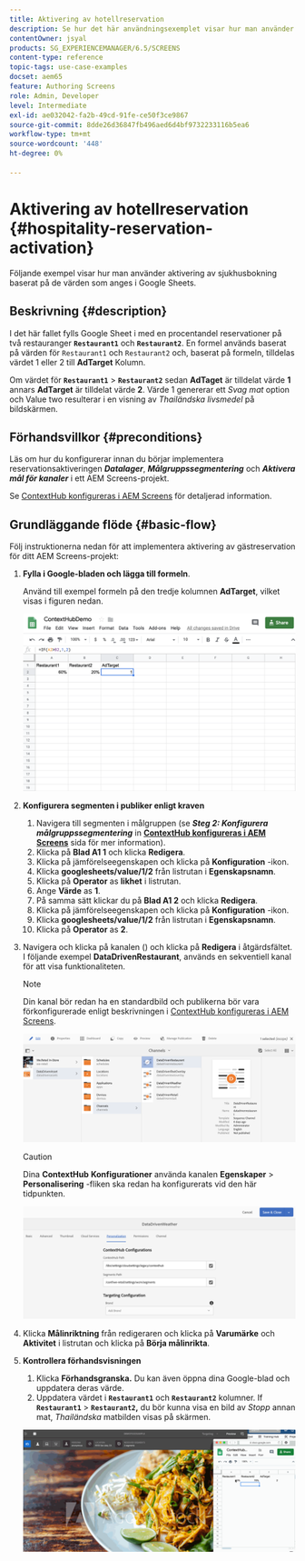 ```yaml
---
title: Aktivering av hotellreservation
description: Se hur det här användningsexemplet visar hur man använder aktivering av gästreservation baserat på de värden som anges i Google Sheets.
contentOwner: jsyal
products: SG_EXPERIENCEMANAGER/6.5/SCREENS
content-type: reference
topic-tags: use-case-examples
docset: aem65
feature: Authoring Screens
role: Admin, Developer
level: Intermediate
exl-id: ae032042-fa2b-49cd-91fe-ce50f3ce9867
source-git-commit: 8dde26d36847fb496aed6d4bf9732233116b5ea6
workflow-type: tm+mt
source-wordcount: '448'
ht-degree: 0%

---
```


# Aktivering av hotellreservation {#hospitality-reservation-activation}

Följande exempel visar hur man använder aktivering av sjukhusbokning baserat på de värden som anges i Google Sheets.

## Beskrivning {#description}

I det här fallet fylls Google Sheet i med en procentandel reservationer på två restauranger **`Restaurant1`** och **`Restaurant2`**. En formel används baserat på värden för `Restaurant1` och `Restaurant2` och, baserat på formeln, tilldelas värdet 1 eller 2 till **AdTarget** Kolumn.

Om värdet för **`Restaurant1`** > **`Restaurant2`** sedan **AdTaget** är tilldelat värde **1** annars **AdTarget** är tilldelat värde **2**. Värde 1 genererar ett *Svag mat* option och Value two resulterar i en visning av *Thailändska livsmedel* på bildskärmen.

## Förhandsvillkor {#preconditions}

Läs om hur du konfigurerar innan du börjar implementera reservationsaktiveringen ***Datalager***, ***Målgruppssegmentering*** och ***Aktivera mål för kanaler*** i ett AEM Screens-projekt.

Se [ContextHub konfigureras i AEM Screens](configuring-context-hub.md) för detaljerad information.

## Grundläggande flöde {#basic-flow}

Följ instruktionerna nedan för att implementera aktivering av gästreservation för ditt AEM Screens-projekt:

1. **Fylla i Google-bladen och lägga till formeln**.

   Använd till exempel formeln på den tredje kolumnen **AdTarget**, vilket visas i figuren nedan.

   ![screen_shot_2019-04-29at94132am](assets/screen_shot_2019-04-29at94132am.png)

1. **Konfigurera segmenten i publiker enligt kraven**

   1. Navigera till segmenten i målgruppen (se ***Steg 2: Konfigurera målgruppssegmentering*** in **[ContextHub konfigureras i AEM Screens](configuring-context-hub.md)** sida för mer information).
   1. Klicka på **Blad A1 1** och klicka **Redigera**.
   1. Klicka på jämförelseegenskapen och klicka på **Konfiguration** -ikon.
   1. Klicka **googlesheets/value/1/2** från listrutan i **Egenskapsnamn**.
   1. Klicka på **Operator** as **likhet** i listrutan.
   1. Ange **Värde** as **1**.
   1. På samma sätt klickar du på **Blad A1 2** och klicka **Redigera**.
   1. Klicka på jämförelseegenskapen och klicka på **Konfiguration** -ikon.
   1. Klicka **googlesheets/value/1/2** från listrutan i **Egenskapsnamn**.
   1. Klicka på **Operator** as **2**.

1. Navigera och klicka på kanalen () och klicka på **Redigera** i åtgärdsfältet. I följande exempel **DataDrivenRestaurant**, används en sekventiell kanal för att visa funktionaliteten.

   >[!NOTE]
   >
   >Din kanal bör redan ha en standardbild och publikerna bör vara förkonfigurerade enligt beskrivningen i [ContextHub konfigureras i AEM Screens](configuring-context-hub.md).

   ![screen_shot_2019-05-08at14652pm](assets/screen_shot_2019-05-08at14652pm.png)

   >[!CAUTION]
   >
   >Dina **ContextHub** **Konfigurationer** använda kanalen **Egenskaper** > **Personalisering** -fliken ska redan ha konfigurerats vid den här tidpunkten.

   ![screen_shot_2019-05-08at114106am](assets/screen_shot_2019-05-08at114106am.png)

1. Klicka **Målinriktning** från redigeraren och klicka på **Varumärke** och **Aktivitet** i listrutan och klicka på **Börja målinrikta**.
1. **Kontrollera förhandsvisningen**

   1. Klicka **Förhandsgranska.** Du kan även öppna dina Google-blad och uppdatera deras värde.
   1. Uppdatera värdet i **`Restaurant1`** och **`Restaurant2`** kolumner. If **`Restaurant1`** > **`Restaurant2`,** du bör kunna visa en bild av *Stopp* annan mat, *Thailändska* matbilden visas på skärmen.

   ![result5](assets/result5.gif)
